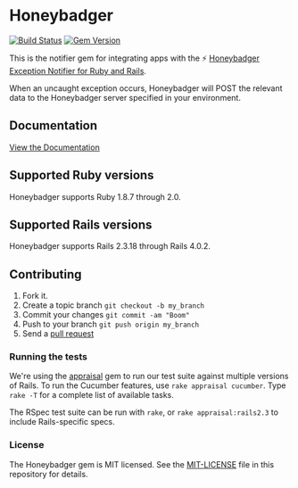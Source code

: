 # Honeybadger

[![Build Status](https://secure.travis-ci.org/honeybadger-io/honeybadger-ruby.png?branch=master)](http://travis-ci.org/honeybadger-io/honeybadger-ruby)
[![Gem Version](https://badge.fury.io/rb/honeybadger.png)](http://badge.fury.io/rb/honeybadger)

This is the notifier gem for integrating apps with the :zap: [Honeybadger Exception Notifier for Ruby and Rails](http://honeybadger.io).

When an uncaught exception occurs, Honeybadger will POST the relevant data
to the Honeybadger server specified in your environment.

## Documentation

[View the Documentation](http://docs.honeybadger.io/article/50-honeybadger-gem-documentation)

## Supported Ruby versions

Honeybadger supports Ruby 1.8.7 through 2.0.

## Supported Rails versions

Honeybadger supports Rails 2.3.18 through Rails 4.0.2.

## Contributing

1. Fork it.
2. Create a topic branch `git checkout -b my_branch`
3. Commit your changes `git commit -am "Boom"`
3. Push to your branch `git push origin my_branch`
4. Send a [pull request](https://github.com/honeybadger-io/honeybadger-ruby/pulls)

### Running the tests

We're using the
[appraisal](https://github.com/thoughtbot/appraisal) gem to run our test
suite against multiple versions of Rails. To run the Cucumber features,
use `rake appraisal cucumber`. Type `rake -T` for a complete list of
available tasks.

The RSpec test suite can be run with `rake`, or
`rake appraisal:rails2.3` to include Rails-specific specs.

### License

The Honeybadger gem is MIT licensed. See the [MIT-LICENSE](https://raw.github.com/honeybadger-io/honeybadger-ruby/master/MIT-LICENSE) file in this repository for details. 
